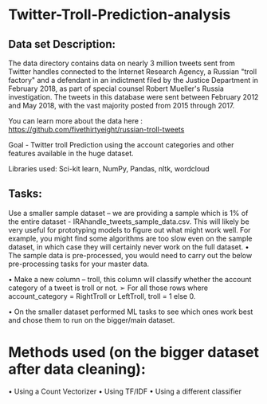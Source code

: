 # Twitter-Troll-Prediction-analysis

## Data set Description:
The data directory contains data on nearly 3 million tweets sent from Twitter handles connected to the Internet Research Agency, a Russian "troll factory" and a defendant in an indictment filed by the Justice Department in February 2018, as part of special counsel Robert Mueller's Russia investigation. The tweets in this database were sent between February 2012 and May 2018, with the vast majority posted from 2015 through 2017.

You can learn more about the data here : https://github.com/fivethirtyeight/russian-troll-tweets

Goal - Twitter troll Prediction using the account categories and other features available in the huge dataset.

Libraries used: Sci-kit learn, NumPy, Pandas, nltk, wordcloud

## Tasks:

Use a smaller sample dataset – we are providing a sample which is 1% of the entire dataset - IRAhandle_tweets_sample_data.csv. This will likely be very useful for prototyping models to figure out what might work well. For example, you might find some algorithms are too slow even on the sample dataset, in which case they will certainly never work on the full dataset.
• The sample data is pre-processed, you would need to carry out the below pre-processing tasks for your master data.

• Make a new column – troll, this column will classify whether the account category of a tweet is troll or not.
➢ For all those rows where account_category = RightTroll or LeftTroll, troll = 1 else 0.

• On the smaller dataset performed ML tasks to see which ones work best and chose them to run on the bigger/main dataset.

# Methods used (on the bigger dataset after data cleaning):  
• Using a Count Vectorizer
• Using TF/IDF
• Using a different classifier

